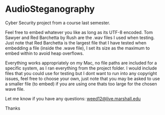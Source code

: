 # AudioSteganography
Cyber Security project from a course last semester.



Feel free to embed whatever you like as long as its UTF-8 encoded.  Tom Sawyer and Red Barchetta by Rush are the .wav files I used when testing.  
Just note that Red Barchetta is the largest file that I have tested when embedding a file (inside the .wave file), 
I set its size as the maximum to embed within to avoid heap overflows.  

Everything works appropriately on my Mac, no file paths are included for a specific system, as I ran everything from
the project folder.  I would include files that you could use for testing but I dont want to run into any copyright issues, feel free to choose your own, 
just note that you may be asked to use a smaller file (to embed) if you are using one thats too large for the chosen wave file.

Let me know if you have any questions: weed12@live.marshall.edu 

Thanks
